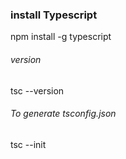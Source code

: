 ### install Typescript
npm install -g typescript

###### version
tsc --version

###### To generate tsconfig.json
tsc --init